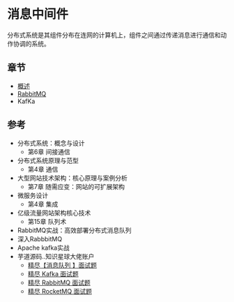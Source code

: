 # 消息中间件

分布式系统是其组件分布在连网的计算机上，组件之间通过传递消息进行通信和动作协调的系统。



##  章节
- [概述](overview.md)
- [RabbitMQ](rabbitmq/README.md)
- KafKa


##  参考
- 分布式系统：概念与设计
  - 第6章 间接通信
- 分布式系统原理与范型
  - 第4章 通信
- 大型网站技术架构：核心原理与案例分析
  - 第7章 随需应变：网站的可扩展架构
- 微服务设计
  - 第4章 集成
- 亿级流量网站架构核心技术
  - 第15章 队列术
- RabbitMQ实战：高效部署分布式消息队列
- 深入RabbbitMQ
- Apache kafka实战
- 芋道源码..知识星球大佬账户
  - [精尽【消息队列 】面试题](http://svip.iocoder.cn/MQ/Interview/)
  - [精尽 Kafka 面试题](http://svip.iocoder.cn/Kafka/Interview/)
  - [精尽 RabbitMQ 面试题](http://svip.iocoder.cn/RabbitMQ/Interview/)
  - [精尽 RocketMQ 面试题](http://svip.iocoder.cn/RocketMQ/Interview/)

